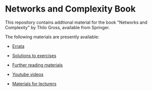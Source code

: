 # Networks and Complexity Book

This repository contains addtional material for the book "Networks and Complexity" by Thilo Gross, available from Springer. 

The following materials are presently available:
- [Errata](cont/errata/README.md)
- [Solutions to exercises](sol/solutions.md)
- [Further reading materials](further/further.md) 
- [Youtube videos](videos.md) 

- [Materials for lecturers](lecturers/lecturers.md) 
